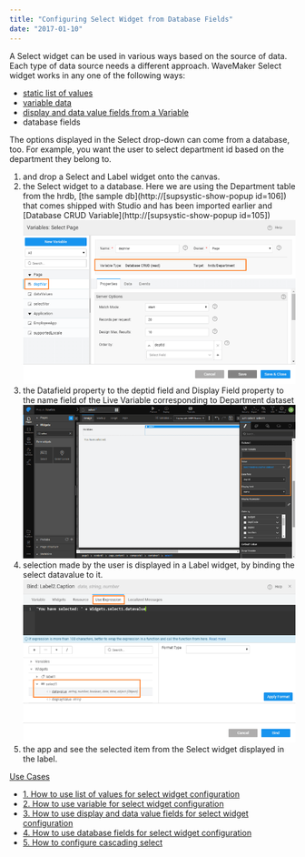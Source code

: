 ```yaml
---
title: "Configuring Select Widget from Database Fields"
date: "2017-01-10"
---
```


A Select widget can be used in various ways based on the source of data. Each type of data source needs a different approach. WaveMaker Select widget works in any one of the following ways:

- [static list of values](/learn/how-tos/configuring-select-widget-static-list-values/)
- [variable data](/learn/how-tos/configuring-select-widget-variable/)
- [display and data value fields from a Variable](/learn/how-tos/configuring-select-widget-display-data-fields/)
- database fields

The options displayed in the Select drop-down can come from a database, too. For example, you want the user to select department id based on the department they belong to.

1. and drop a Select and Label widget onto the canvas.
2. the Select widget to a database. Here we are using the Department table from the hrdb, [the sample db](http://[supsystic-show-popup id=106]) that comes shipped with Studio and has been imported earlier and [Database CRUD Variable](http://[supsystic-show-popup id=105]) [![](../assets/sel_db_var.png)](../assets/sel_db_var.png)
3. the Datafield property to the deptid field and Display Field property to the name field of the Live Variable corresponding to Department dataset [![](../assets/sel_db_props.png)](../assets/sel_db_props.png)
4. selection made by the user is displayed in a Label widget, by binding the select datavalue to it. [![](../assets/sel_list_res.png)](../assets/sel_list_res.png)
5. the app and see the selected item from the Select widget displayed in the label.

[Use Cases](/learn/app-development/widgets/form-widgets/select-use-cases/)

- [1\. How to use list of values for select widget configuration](/learn/how-tos/configuring-select-widget-static-list-values/)
- [2\. How to use variable for select widget configuration](/learn/how-tos/configuring-select-widget-variable/)
- [3\. How to use display and data value fields for select widget configuration](/learn/how-tos/configuring-select-widget-display-data-fields/)
- [4\. How to use database fields for select widget configuration](/learn/how-tos/configuring-select-widget-database-fields/)
- [5\. How to configure cascading select](/learn/how-tos/configuring-cascading-select/)
